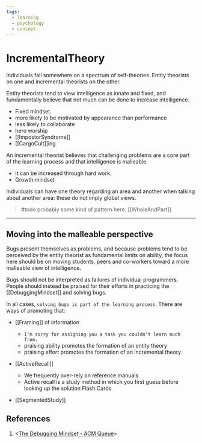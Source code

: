 ```yaml
---
tags:
  - learning
  - psychology
  - concept
---
```

# IncrementalTheory

Individuals fall somewhere on a spectrum of self-theories. Entity theorists on one and incremental theorists on the other.

Entity theorists tend to view intelligence as innate and fixed, and fundamentally believe that not much can be done to increase intelligence.  

* Fixed mindset.
* more likely to be motivated by appearance than performance
* less likely to collaborate
* hero worship
* [[ImpostorSyndrome]]
* [[CargoCult]]ing

An incremental theorist believes that challenging problems are a core part of the learning process and that intelligence is malleable

* It can be increased through hard work.
* Growth mindset

Individuals can have one theory regarding an area and another when talking about another area: these do not imply global views.

> #todo probably some kind of pattern here. [[WholeAndPart]]

___

## Moving into the malleable perspective

Bugs present themselves as problems, and because problems tend to be perceived by the entity theorist as fundamental limits on ability, the focus here should be on moving students, peers and co-workers toward a more malleable view of intelligence.

Bugs should not be interpreted as failures of individual programmers.
People should instead be praised for their efforts in practicing the [[DebuggingMindset]] and solving bugs.

In all cases, `solving bugs is part of the learning process`. There are ways of promoting that:

* [[Framing]] of information

  * `I'm sorry for assigning you a task you couldn't learn much from.`
  * praising ability promotes the formation of an entity theory
  * praising effort promotes the formation of an incremental theory

* [[ActiveRecall]]

  * We frequently over-rely on reference manuals
  * Active recall is a study method in which you first guess before looking up the solution
    Flash Cards

* [[SegmentedStudy]]

## References

1. <[The Debugging Mindset - ACM Queue](https://queue.acm.org/detail.cfm?id=3068754)>
